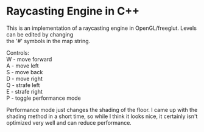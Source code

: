 # Raycasting Engine in C++

This is an implementation of a raycasting engine in OpenGL/freeglut. Levels can be edited by changing\
the '#' symbols in the map string.

Controls:\
W - move forward\
A - move left\
S - move back \
D - move right\
Q - strafe left\
E - strafe right\
P - toggle performance mode

Performance mode just changes the shading of the floor. I came up with the shading method in a short time, so while I think
it looks nice, it certainly isn't optimized very well and can reduce performance. 
